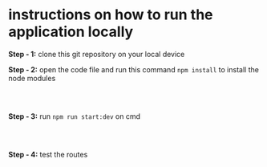 # **instructions on how to run the application locally**

**Step - 1:** clone this git repository on your local device
<br>

**Step - 2:** open the code file and run this command `npm install` to install the node modules

```npm install
```

<br>

**Step - 3:** run `npm run start:dev` on cmd
```npm run start:dev
```
<br>

**Step - 4:** test the routes
